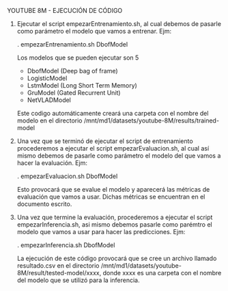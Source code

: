 YOUTUBE 8M - EJECUCIÓN DE CÓDIGO

1. Ejecutar el script empezarEntrenamiento.sh, al cual debemos de pasarle como parámetro el modelo que vamos a entrenar. Ejm:

   . empezarEntrenamiento.sh DbofModel

   Los modelos que se pueden ejecutar son 5
    - DbofModel (Deep bag of frame)
    - LogisticModel
    - LstmModel (Long Short Term Memory)
    - GruModel (Gated Recurrent Unit)
    - NetVLADModel
    
   Este codigo automáticamente creará una carpeta con el nombre del modelo en el directorio /mnt/md1/datasets/youtube-8M/results/trained-model
   
2. Una vez que se terminó de ejecutar el script de entrenamiento procederemos a ejecutar el script empezarEvaluacion.sh, al cual así mismo debemos de pasarle como parámetro el modelo del que vamos a hacer la evaluación. Ejm:
    
      . empezarEvaluacion.sh DbofModel
      
   Esto provocará que se evalue el modelo y aparecerá las métricas de evaluación que vamos a usar. Dichas métricas se encuentran en el documento escrito.
   
3. Una vez que termine la evaluación, procederemos a ejecutar el script empezarInferencia.sh, asi mismo debemos pasarle como parémtro el modelo que vamos a usar para hacer las predicciones. Ejm:

      . empezarInferencia.sh DbofModel
      
   La ejecución de este código provocará que se cree un archivo llamado resultado.csv en el directorio /mnt/md1/datasets/youtube-8M/result/tested-model/xxxx, donde xxxx es una carpeta con el nombre del modelo que se utilizó para la inferencia.
